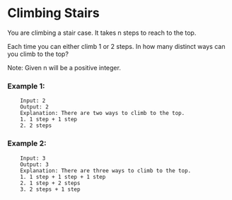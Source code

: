# Climbing Stairs

You are climbing a stair case. It takes n steps to reach to the top.

Each time you can either climb 1 or 2 steps. In how many distinct ways can you climb to the top?

Note: Given n will be a positive integer.

### Example 1:

```
    Input: 2
    Output: 2
    Explanation: There are two ways to climb to the top.
    1. 1 step + 1 step
    2. 2 steps
```

### Example 2:

```
    Input: 3
    Output: 3
    Explanation: There are three ways to climb to the top.
    1. 1 step + 1 step + 1 step
    2. 1 step + 2 steps
    3. 2 steps + 1 step
```